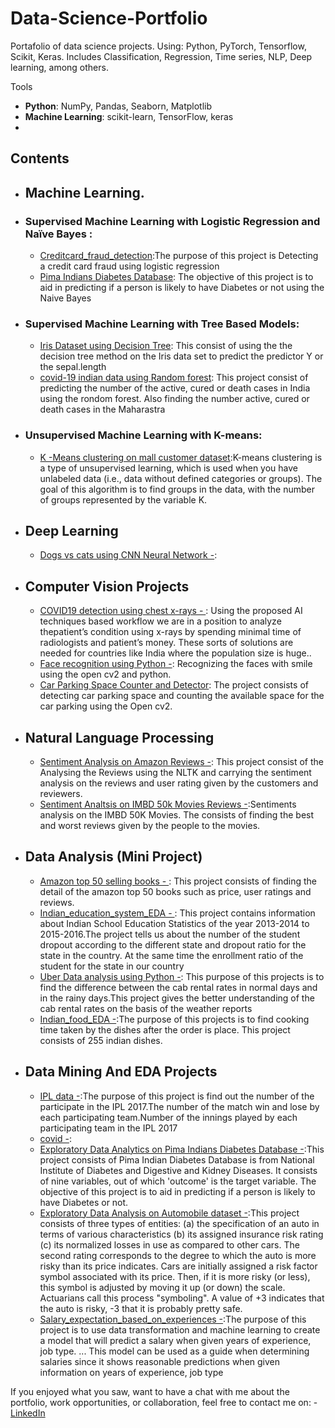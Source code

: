 # Data-Science-Portfolio
Portafolio of data science projects. Using: Python, PyTorch,  Tensorflow, Scikit, Keras. Includes Classification, Regression, Time series, NLP, Deep learning, among others.
 
 Tools
  - **Python**: NumPy, Pandas, Seaborn, Matplotlib
  - **Machine Learning**: scikit-learn, TensorFlow, keras
  - 
## Contents
 
 - ## Machine Learning.
 - ### Supervised Machine Learning with Logistic Regression and Naïve Bayes : 
      - [Creditcard_fraud_detection](https://github.com/kartikshastrakar/kartik/blob/main/Creditcard_fraud_detection.ipynb):The purpose of this project is Detecting a credit card fraud using logistic regression
      - [Pima Indians Diabetes Database](https://github.com/kartikshastrakar/kartik/blob/main/Pima_Indians_Diabetes_Database.ipynb): The objective of this project is to aid in predicting if a person is likely to have Diabetes or not using the Naive Bayes
 - ### Supervised Machine Learning with Tree Based Models:
      - [Iris Dataset using Decision Tree](https://github.com/kartikshastrakar/kartik/blob/main/Decision_Tree.ipynb): This consist of using the the decision tree method on the Iris data set to predict the predictor Y or the sepal.length
      - [covid-19 indian data using Random forest](https://github.com/kartikshastrakar/kartikshastrakar/blob/main/random_forest.ipynb): This project consist of predicting the number of the active, cured or death cases in India using the rondom forest. Also finding the number active, cured or death cases in the Maharastra
 - ### Unsupervised Machine Learning with K-means:
      - [K -Means clustering on mall customer dataset](https://github.com/kartikshastrakar/kartik/blob/main/K_Means_clustering_on_mall_customer_dataset_2.ipynb):K-means clustering is a type of unsupervised learning, which is used when you have unlabeled data (i.e., data without defined categories or groups). The goal of this algorithm is to find groups in the data, with the number of groups represented by the variable K.
 
- ## Deep Learning
    - [Dogs vs cats using CNN Neural Network -](https://github.com/kartikshastrakar/kartik/blob/main/Dogs_and_cats.ipynb):
- ## Computer Vision Projects
    - [COVID19 detection using chest x-rays - ](https://github.com/kartikshastrakar/Data-Science-Portfolio/blob/main/Notebooks/Covid.ipynb):  Using the proposed AI techniques based workflow we are in a position to analyze thepatient’s condition using x-rays by spending minimal time of radiologists and patient’s money. These sorts of solutions are needed for countries like India where the population size is huge..
    - [Face recognition using Python -](https://github.com/kartikshastrakar/kartik/blob/main/Face_Recognition.ipynb): Recognizing the faces with smile using the open cv2 and python. 
    - [Car Parking Space Counter and Detector](https://github.com/kartikshastrakar/kartik/tree/main/car): The project consists of detecting car parking space and counting the available space for the car parking using the Open cv2.


- ## Natural Language Processing
   - [Sentiment Analysis on Amazon Reviews -](https://github.com/kartikshastrakar/kartik/blob/main/sentiment_analysis_on_amazon_reviews.ipynb): This project consist of the Analysing the Reviews using the NLTK and carrying the sentiment analysis on the reviews and user rating given by the customers and reviewers. 
   - [Sentiment Analtsis on IMBD 50k Movies Reviews -](https://github.com/kartikshastrakar/kartik/blob/main/imdb_sentiment_analysis.ipynb):Sentiments analysis on the IMBD 50K Movies. The consists of finding the best and worst reviews given by the people to the movies.

- ## Data Analysis (Mini Project)
   -  [Amazon top 50 selling books - ](https://github.com/kartikshastrakar/kartik/blob/main/amazon-top-50-bestselling-books-2009-2019.ipynb): This project consists of finding the detail of the amazon top 50 books such as price, user ratings and reviews.
   -  [Indian_education_system_EDA - ](https://github.com/kartikshastrakar/kartik/blob/main/Indian_Education_System.ipynb): This project contains information about Indian School Education Statistics of the year 2013-2014 to 2015-2016.The project tells us about the number of the student dropout according to the different state and dropout ratio for the state in the country. At the same time the  enrollment ratio of the student for the state in our country 
   -  [Uber Data analysis using Python -](https://github.com/kartikshastrakar/kartik/blob/main/Code%20file/Uber%20data%20analysisi.ipynb): This purpose of this projects is to find the difference between the cab rental rates in normal days and in the rainy days.This project gives the better understanding of the cab rental rates on the basis of the weather reports 
   -  [Indian_food_EDA -](https://github.com/kartikshastrakar/kartik/blob/main/indian-food-101%20(2).ipynb):The purpose of this projects is to find cooking time taken by the dishes after the order is place. This project consists of 255 indian dishes.

- ## Data Mining And EDA Projects
   -  [IPL data -](https://github.com/kartikshastrakar/kartik/blob/main/Code%20file/ipl2017.ipynb):The purpose of this project is find out the number of the participate in the IPL 2017.The number of the match win and lose by each participating team.Number of the innings played by each participating team in the IPL 2017
   -  [covid -]():
   -  [Exploratory Data Analytics on Pima Indians Diabetes Database -](https://github.com/kartikshastrakar/kartik/blob/main/Exploratory_Data_Analysis_pima_diabetes.ipynb):This project consists of  Pima Indian Diabetes Database is from National Institute of Diabetes and Digestive and Kidney Diseases. It consists of nine variables, out of which 'outcome' is the target variable. The objective of this project is to aid in predicting if a person is likely to have Diabetes or not.
   -  [Exploratory Data Analysis on Automobile dataset -](https://github.com/kartikshastrakar/kartik/blob/main/Exploratory_Data_Analysis_on_Automobile_dataset_(2).ipynb):This project consists of three types of entities: (a) the specification of an auto in terms of various characteristics (b) its assigned insurance risk rating (c) its normalized losses in use as compared to other cars. The second rating corresponds to the degree to which the auto is more risky than its price indicates. Cars are initially assigned a risk factor symbol associated with its price. Then, if it is more risky (or less), this symbol is adjusted by moving it up (or down) the scale. Actuarians call this process "symboling". A value of +3 indicates that the auto is risky, -3 that it is probably pretty safe.
   -  [Salary_expectation_based_on_experiences -](https://github.com/kartikshastrakar/kartik/blob/main/Salary_expectation_based_on_experiences.ipynb):The purpose of this project is to use data transformation and machine learning to create a model that will predict a salary when given years of experience, job type. ... This model can be used as a guide when determining salaries since it shows reasonable predictions when given information on years of experience, job type

   
If you enjoyed what you saw, want to have a chat with me about the portfolio, work opportunities, or collaboration, feel free to contact me on: - [LinkedIn](linkedin.com/in/kartik-shastrakar-054783166/)
